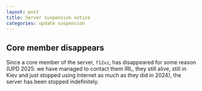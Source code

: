 ```yaml
---
layout: post
title: Server suspension notice
categories: update suspension
---
```


## Core member disappears
Since a core member of the server, `f12xz`, has disappeared for some reason (UPD 2025: we have managed to contact them IRL, they still alive, still in Kiev and just stopped using Internet as much as they did in 2024), the server has been stopped indefinitely.  
